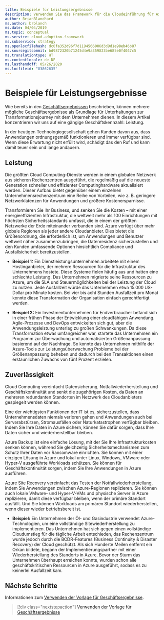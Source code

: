 ```yaml
---
title: Beispiele für Leistungsergebnisse
description: Verwenden Sie das Framework für die Cloudeinführung für Azure, um sich mit Leistungsergebnissen in Bezug auf die Cloudtransformation vertraut zu machen.
author: BrianBlanchard
ms.author: brblanch
ms.date: 04/04/2019
ms.topic: conceptual
ms.service: cloud-adoption-framework
ms.subservice: strategy
ms.openlocfilehash: dc0fa352d96f7d1194566006d3d9d1e98eb46b87
ms.sourcegitcommit: bd9872320b71245d4e9a359823be685e0f4047c5
ms.translationtype: HT
ms.contentlocale: de-DE
ms.lasthandoff: 05/26/2020
ms.locfileid: "83862635"
---
```

# <a name="examples-of-performance-outcomes"></a>Beispiele für Leistungsergebnisse

Wie bereits in den [Geschäftsergebnissen](./index.md) beschrieben, können mehrere mögliche Geschäftsergebnisse als Grundlage für Unterhaltungen zur Transformationsjourney mit dem Unternehmen dienen. In diesem Artikel konzentrieren wir uns auf eine gängige Geschäftskennzahl: Leistung.

In der heutigen Technologiegesellschaft gehen Kunden davon aus, dass Anwendungen ordnungsgemäß funktionieren und immer verfügbar sind. Wenn diese Erwartung nicht erfüllt wird, schädigt das den Ruf und kann damit teuer sein und lange andauern.

## <a name="performance"></a>Leistung

Die größten Cloud Computing-Dienste werden in einem globalen Netzwerk aus sicheren Rechenzentren ausgeführt, die regelmäßig auf die neueste Generation schneller und effizienter Computinghardware aktualisiert werden. Dieser Aufbau bietet gegenüber einem einzelnen Unternehmensrechenzentrum eine Reihe von Vorteilen, wie z. B. geringere Netzwerklatenzen für Anwendungen und größere Kostenersparnisse.

Transformieren Sie Ihr Business, und senken Sie die Kosten – mit einer energieeffizienten Infrastruktur, die weltweit mehr als 100 Einrichtungen mit höchsten Sicherheitsstandards umfasst, die in einem der größten Netzwerke der Erde miteinander verbunden sind. Azure verfügt über mehr globale Regionen als jeder andere Cloudanbieter. Dies bietet die Größenordnung, die erforderlich ist, um Anwendungen und Benutzer weltweit näher zusammenzubringen, die Datenresidenz sicherzustellen und den Kunden umfassende Optionen hinsichtlich Compliance und Ausfallsicherheit bereitzustellen.

- **Beispiel 1:** Ein Dienstleistungsunternehmen arbeitete mit einem Hostinganbieter, der mehrere Ressourcen für die Infrastruktur des Unternehmens hostete. Diese Systeme fielen häufig aus und hatten eine schlechte Leistung. Das Unternehmen migrierte seine Ressourcen zu Azure, um die SLA und Steuermöglichkeiten bei der Leistung der Cloud zu nutzen. Jede Ausfallzeit würde das Unternehmen etwa 15.000 US-Dollar pro Minute kosten. Bei vier bis acht Stunden Ausfallzeit pro Monat konnte diese Transformation der Organisation einfach gerechtfertigt werden.

- **Beispiel 2:** Ein Investmentunternehmen für Endverbraucher befand sich in einer frühen Phase der Entwicklung einer cloudfähigen Anwendung. Agile-Prozesse und DevOps entwickelten sich gut, aber die Anwendungsleistung unterlag zu großen Schwankungen. Da diese Transformation etwas umfangreicher war, startete das Unternehmen ein Programm zur Überwachung und automatisierten Größenanpassung basierend auf der Nachfrage. So konnte das Unternehmen mithilfe der Azure-Tools zur Leistungsüberwachung Probleme bei der Größenanpassung beheben und dadurch bei den Transaktionen einen erstaunlichen Zuwachs von fünf Prozent erzielen.

## <a name="reliability"></a>Zuverlässigkeit

Cloud Computing vereinfacht Datensicherung, Notfallwiederherstellung und Geschäftskontinuität und senkt die zugehörigen Kosten, da Daten an mehreren redundanten Standorten im Netzwerk des Cloudanbieters gespiegelt werden können.

Eine der wichtigsten Funktionen der IT ist es, sicherzustellen, dass Unternehmensdaten niemals verloren gehen und Anwendungen auch bei Serverabstürzen, Stromausfällen oder Naturkatastrophen verfügbar bleiben. Indem Sie Ihre Daten in Azure sichern, können Sie dafür sorgen, dass Ihre Daten sicher und wiederherstellbar bleiben.

Azure Backup ist eine einfache Lösung, mit der Sie Ihre Infrastrukturkosten senken können, während Sie gleichzeitig Sicherheitsmechanismen zum Schutz Ihrer Daten vor Ransomware einrichten. Sie können mit einer einzigen Lösung in Azure und lokal unter Linux, Windows, VMware oder Hyper-V ausgeführte Workloads schützen. Sie können für Geschäftskontinuität sorgen, indem Sie Ihre Anwendungen in Azure ausführen.

Azure Site Recovery vereinfacht das Testen der Notfallwiederherstellung, indem Sie Anwendungen zwischen Azure-Regionen replizieren. Sie können auch lokale VMware- und Hyper-V-VMs und physische Server in Azure replizieren, damit diese verfügbar bleiben, wenn der primäre Standort ausfällt. Und Sie können Workloads am primären Standort wiederherstellen, wenn dieser wieder betriebsbereit ist.

- **Beispiel:** Ein Unternehmen der Öl- und Gasindustrie verwendet Azure-Technologien, um eine vollständige Sitewiederherstellung zu implementieren. Das Unternehmen hat sich gegen einen vollständige Cloudumstieg für die tägliche Arbeit entschieden, das Rechenzentrum wurde jedoch durch die BCDR-Features (Business Continuity & Disaster Recovery) der Cloud geschützt. Als sich Hunderte Meilen entfernt ein Orkan bildete, begann der Implementierungspartner mit einer Wiederherstellung des Standorts in Azure. Bevor der Sturm das Unternehmen überhaupt erreichen konnte, wurden schon alle geschäftskritischen Ressourcen in Azure ausgeführt, sodass es zu keinerlei Ausfallzeit kam.

## <a name="next-steps"></a>Nächste Schritte

Informationen zum [Verwenden der Vorlage für Geschäftsergebnisse](./business-outcome-template.md).

> [!div class="nextstepaction"]
> [Verwenden der Vorlage für Geschäftsergebnisse](./business-outcome-template.md)
